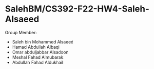 # SalehBM/CS392-F22-HW4-Saleh-Alsaeed
  
Group Member:

- Saleh bin Mohammed Alsaeed
- Hamad Abdullah Albaqi
- Omar abduljabbar Alsadoon
- Meshal Fahad Almubarak
- Abdullah Fahad Aldukhail
